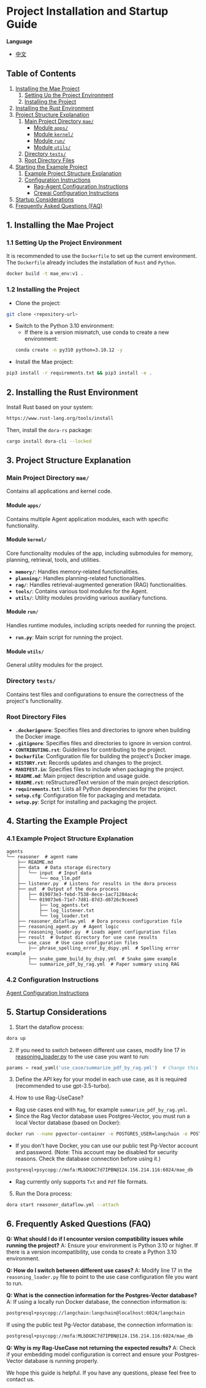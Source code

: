 # Project Installation and Startup Guide

**Language**
- [中文](README_en.md)

## Table of Contents

1. [Installing the Mae Project](#1-installing-the-mae-project)
   1. [Setting Up the Project Environment](#11-setting-up-the-project-environment)
   2. [Installing the Project](#12-installing-the-project)
2. [Installing the Rust Environment](#2-installing-the-rust-environment)
3. [Project Structure Explanation](#3-project-structure-explanation)
   1. [Main Project Directory `mae/`](#main-project-directory-mae)
      - [Module `apps/`](#module-apps)
      - [Module `kernel/`](#module-kernel)
      - [Module `run/`](#module-run)
      - [Module `utils/`](#module-utils)
   2. [Directory `tests/`](#directory-tests)
   3. [Root Directory Files](#root-directory-files)
4. [Starting the Example Project](#4-starting-the-example-project)
   1. [Example Project Structure Explanation](#41-example-project-structure-explanation)
   2. [Configuration Instructions](#42-configuration-instructions)
      - [Rag-Agent Configuration Instructions](#421-rag-agent-configuration-instructions)
      - [Crewai Configuration Instructions](#422-crewai-configuration-instructions)
5. [Startup Considerations](#5-startup-considerations)
6. [Frequently Asked Questions (FAQ)](#6-frequently-asked-questions-faq)

## 1. Installing the Mae Project

### 1.1 Setting Up the Project Environment
It is recommended to use the `Dockerfile` to set up the current environment. The `Dockerfile` already includes the installation of `Rust` and `Python`.
```sh
docker build -t mae_env:v1 .
```

### 1.2 Installing the Project

- Clone the project:
```sh
git clone <repository-url>
```
- Switch to the Python 3.10 environment:
  - If there is a version mismatch, use conda to create a new environment:
  ```sh
  conda create -n py310 python=3.10.12 -y
  ```
- Install the Mae project:
```sh
pip3 install -r requirements.txt && pip3 install -e .
```

## 2. Installing the Rust Environment
Install Rust based on your system:
```sh
https://www.rust-lang.org/tools/install
```

Then, install the `dora-rs` package:
```sh
cargo install dora-cli --locked
```

## 3. Project Structure Explanation

### Main Project Directory `mae/`
Contains all applications and kernel code.

#### Module `apps/`
Contains multiple Agent application modules, each with specific functionality.

#### Module `kernel/`
Core functionality modules of the app, including submodules for memory, planning, retrieval, tools, and utilities.
- **`memory/`**: Handles memory-related functionalities.
- **`planning/`**: Handles planning-related functionalities.
- **`rag/`**: Handles retrieval-augmented generation (RAG) functionalities.
- **`tools/`**: Contains various tool modules for the Agent.
- **`utils/`**: Utility modules providing various auxiliary functions.

#### Module `run/`
Handles runtime modules, including scripts needed for running the project.
- **`run.py`**: Main script for running the project.

#### Module `utils/`
General utility modules for the project.

### Directory `tests/`
Contains test files and configurations to ensure the correctness of the project's functionality.

### Root Directory Files
- **`.dockerignore`**: Specifies files and directories to ignore when building the Docker image.
- **`.gitignore`**: Specifies files and directories to ignore in version control.
- **`CONTRIBUTING.rst`**: Guidelines for contributing to the project.
- **`Dockerfile`**: Configuration file for building the project's Docker image.
- **`HISTORY.rst`**: Records updates and changes to the project.
- **`MANIFEST.in`**: Specifies files to include when packaging the project.
- **`README.md`**: Main project description and usage guide.
- **`README.rst`**: reStructuredText version of the main project description.
- **`requirements.txt`**: Lists all Python dependencies for the project.
- **`setup.cfg`**: Configuration file for packaging and metadata.
- **`setup.py`**: Script for installing and packaging the project.

## 4. Starting the Example Project

### 4.1 Example Project Structure Explanation
```plaintext
agents
└── reasoner  # agent name
    ├── README.md  
    ├── data  # Data storage directory
    │   └── input  # Input data
    │       └── moa_llm.pdf 
    ├── listener.py  # Listens for results in the dora process
    ├── out  # Output of the dora process
    │   ├── 019073e3-febd-7538-8ece-1ac71284ac4c
    │   └── 019073e6-71e7-7d81-87d3-d0726c9ceee5
    │       ├── log_agents.txt
    │       ├── log_listener.txt
    │       └── log_loader.txt
    ├── reasoner_dataflow.yml  # Dora process configuration file
    ├── reasoning_agent.py  # Agent logic
    ├── reasoning_loader.py  # Loads agent configuration files
    ├── result  # Output directory for use case results
    └── use_case  # Use case configuration files
        ├── phrase_spelling_error_by_dspy.yml  # Spelling error example
        ├── snake_game_build_by_dspy.yml  # Snake game example
        └── summarize_pdf_by_rag.yml  # Paper summary using RAG
```

### 4.2 Configuration Instructions
[Agent Configuration Instructions](./config/Agent_Config_en.md)

## 5. Startup Considerations

1. Start the dataflow process:
```sh
dora up
```

2. If you need to switch between different use cases, modify line 17 in [reasoning_loader.py](../examples/agents/reasoner/reasoning_loader.py) to the use case you want to run:
```python
params = read_yaml('use_case/summarize_pdf_by_rag.yml')  # Change this to the desired YAML file path and name
```

3. Define the API key for your model in each use case, as it is required (recommended to use gpt-3.5-turbo).

4. How to use Rag-UseCase?
- Rag use cases end with `Rag`, for example `summarize_pdf_by_rag.yml`.
- Since the Rag Vector database uses Postgres-Vector, you must run a local Vector database (based on Docker):
```sh
docker run --name pgvector-container -e POSTGRES_USER=langchain -e POSTGRES_PASSWORD=langchain -e POSTGRES_DB=langchain -p 6024:5432 -d pgvector/pgvector:pg16
```
- If you don't have Docker, you can use our public test Pg-Vector account and password. (Note: This account may be disabled for security reasons. Check the database connection before using it.)
```sh
postgresql+psycopg://mofa:MLbDGKC7d7IPBN@124.156.214.116:6024/mae_db
```
- Rag currently only supports `Txt` and `Pdf` file formats.

5. Run the Dora process:
```sh
dora start reasoner_dataflow.yml --attach
```

## 6. Frequently Asked Questions (FAQ)

**Q: What should I do if I encounter version compatibility issues while running the project?**
A: Ensure your environment is Python 3.10 or higher. If there is a version incompatibility, use conda to create a Python 3.10 environment.

**Q: How do I switch between different use cases?**
A: Modify line 17 in the `reasoning_loader.py` file to point to the use case configuration file you want to run.

**Q: What is the connection information for the Postgres-Vector database?**
A: If using a locally run Docker database, the connection information is:
```sh
postgresql+psycopg://langchain:langchain@localhost:6024/langchain
```
If using the public test Pg-Vector database, the connection information is:
```sh
postgresql+psycopg://mofa:MLbDGKC7d7IPBN@124.156.214.116:6024/mae_db
```

**Q: Why is my Rag-UseCase not returning the expected results?**
A: Check if your embedding model configuration is correct and ensure your Postgres-Vector database is running properly.

We hope this guide is helpful. If you have any questions, please feel free to contact us.